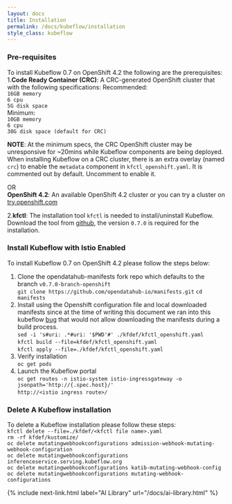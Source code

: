 ```yaml
---
layout: docs
title: Installation
permalink: /docs/kubeflow/installation
style_class: kubeflow
---
```


### Pre-requisites
To install Kubeflow 0.7 on OpenShift 4.2 the following are the prerequisites:  
1.**Code Ready Container (CRC)**:  A CRC-generated OpenShift cluster that with the following specifications:        Recommended:  
    `16GB memory`    
    `6 cpu`   
    `5G disk space`    
Minimum:  
    `10GB memory`    
    `6 cpu`    
    `30G disk space (default for CRC)`  
       
   **NOTE**: At the minimum specs, the CRC OpenShift cluster may be unresponsive for ~20mins while Kubeflow components are being deployed.  
   When installing Kubeflow on a CRC cluster, there is an extra overlay (named `crc`) to enable the `metadata` component in `kfctl_openshift.yaml`.  It is commented out by default.  Uncomment to enable it.   

  OR  
   **OpenShift 4.2**: An available OpenShift 4.2 cluster or you can try a cluster on [try.openshift.com](https://try.openshift.com)  
     
2.**kfctl**: The installation tool `kfctl` is needed to install/uninstall Kubeflow. Download the tool from [github](https://github.com/kubeflow/kubeflow/releases/), the version `0.7.0` is required for the installation.


### Install Kubeflow with Istio Enabled

To install Kubeflow 0.7 on OpenShift 4.2 please follow the steps below:  
1. Clone the opendatahub-manifests fork repo which defaults to the branch `v0.7.0-branch-openshift`  
    `git clone https://github.com/opendatahub-io/manifests.git`
    `cd manifests`
2. Install using the Openshift configuration file and local downloaded manifests since at the time of writing this document we ran into this kubeflow [bug](https://github.com/kubeflow/kubeflow/issues/4678) that would not allow downloading the manifests during a build process.  
    `sed -i 's#uri: .*#uri: '$PWD'#' ./kfdef/kfctl_openshift.yaml`  
     `kfctl build --file=kfdef/kfctl_openshift.yaml`  
     `kfctl apply --file=./kfdef/kfctl_openshift.yaml`  
3. Verify installation   
    `oc get pods`
4. Launch the Kubeflow portal  
    `oc get routes -n istio-system istio-ingressgateway -o jsonpath='http://{.spec.host}/'`  
    `http://<istio ingress route>/`  

### Delete A Kubeflow installation
To delete a Kubeflow installation please follow these steps:  
`kfctl delete --file=./kfdef/<kfctl file name>.yaml`  
`rm -rf kfdef/kustomize/`  
`oc delete mutatingwebhookconfigurations admission-webhook-mutating-webhook-configuration`  
`oc delete mutatingwebhookconfigurations inferenceservice.serving.kubeflow.org`  
`oc delete mutatingwebhookconfigurations katib-mutating-webhook-config`  
`oc delete mutatingwebhookconfigurations mutating-webhook-configurations`  

{% include next-link.html label="AI Library" url="/docs/ai-library.html" %}
